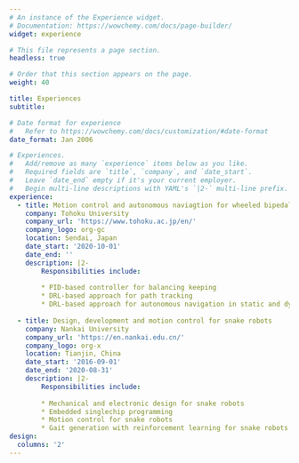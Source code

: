 ```yaml
---
# An instance of the Experience widget.
# Documentation: https://wowchemy.com/docs/page-builder/
widget: experience

# This file represents a page section.
headless: true

# Order that this section appears on the page.
weight: 40

title: Experiences
subtitle:

# Date format for experience
#   Refer to https://wowchemy.com/docs/customization/#date-format
date_format: Jan 2006

# Experiences.
#   Add/remove as many `experience` items below as you like.
#   Required fields are `title`, `company`, and `date_start`.
#   Leave `date_end` empty if it's your current employer.
#   Begin multi-line descriptions with YAML's `|2-` multi-line prefix.
experience:
  - title: Motion control and autonomous naviagtion for wheeled bipedal robots
    company: Tohoku University
    company_url: 'https://www.tohoku.ac.jp/en/'
    company_logo: org-gc
    location: Sendai, Japan
    date_start: '2020-10-01'
    date_end: ''
    description: |2-
        Responsibilities include:
        
        * PID-based controller for balancing keeping
        * DRL-based approach for path tracking
        * DRL-based approach for autonomous navigation in static and dynamic environments
        
  - title: Design, development and motion control for snake robots
    company: Nankai University
    company_url: 'https://en.nankai.edu.cn/'
    company_logo: org-x
    location: Tianjin, China
    date_start: '2016-09-01'
    date_end: '2020-08-31'
    description: |2-
        Responsibilities include:
        
        * Mechanical and electronic design for snake robots
        * Embedded singlechip programming
        * Motion control for snake robots
        * Gait generation with reinforcement learning for snake robots
design:
  columns: '2'
---
```

